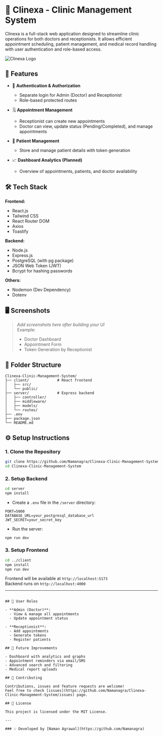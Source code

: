 # 🏥 Clinexa - Clinic Management System

Clinexa is a full-stack web application designed to streamline clinic operations for both doctors and receptionists. It allows efficient appointment scheduling, patient management, and medical record handling with user authentication and role-based access.

![Clinexa Logo](./client/public/logo.png) <!-- Add path or remove if not applicable -->

## 🚀 Features

- 🔐 **Authentication & Authorization**
  - Separate login for Admin (Doctor) and Receptionist
  - Role-based protected routes

- 🗓️ **Appointment Management**
  - Receptionist can create new appointments
  - Doctor can view, update status (Pending/Completed), and manage appointments

- 👤 **Patient Management**
  - Store and manage patient details with token generation

- 📈 **Dashboard Analytics (Planned)**
  - Overview of appointments, patients, and doctor availability

## 🛠️ Tech Stack

**Frontend:**
- React.js
- Tailwind CSS
- React Router DOM
- Axios
- Toastify

**Backend:**
- Node.js
- Express.js
- PostgreSQL (with pg package)
- JSON Web Token (JWT)
- Bcrypt for hashing passwords

**Others:**
- Nodemon (Dev Dependency)
- Dotenv

## 🖥️ Screenshots

> _Add screenshots here after building your UI_  
> Example:
> - Doctor Dashboard  
> - Appointment Form  
> - Token Generation by Receptionist  

## 📂 Folder Structure

```
Clinexa-Clinic-Management-System/
├── client/             # React frontend
│   ├── src/
│   └── public/
├── server/             # Express backend
│   ├── controller/
│   ├── middleware/
│   ├── models/
│   └── routes/
├── .env
├── package.json
└── README.md
```

## ⚙️ Setup Instructions

### 1. Clone the Repository

```bash
git clone https://github.com/Namanagra/Clinexa-Clinic-Management-System.git
cd Clinexa-Clinic-Management-System
```

### 2. Setup Backend

```bash
cd server
npm install
```

- Create a `.env` file in the `/server` directory:

```env
PORT=5000
DATABASE_URL=your_postgresql_database_url
JWT_SECRET=your_secret_key
```

- Run the server:

```bash
npm run dev
```

### 3. Setup Frontend

```bash
cd ../client
npm install
npm run dev
```

Frontend will be available at `http://localhost:5173`  
Backend runs on `http://localhost:4000`

---

```

## 👥 User Roles

- **Admin (Doctor)**:
  - View & manage all appointments
  - Update appointment status

- **Receptionist**:
  - Add appointments
  - Generate tokens
  - Register patients

## 📌 Future Improvements

- Dashboard with analytics and graphs
- Appointment reminders via email/SMS
- Advanced search and filtering
- Medical report uploads

## 🤝 Contributing

Contributions, issues and feature requests are welcome!  
Feel free to check [issues](https://github.com/Namanagra/Clinexa-Clinic-Management-System/issues) page.

## 📜 License

This project is licensed under the MIT License.

---

### 💡 Developed by [Naman Agrawal](https://github.com/Namanagra)